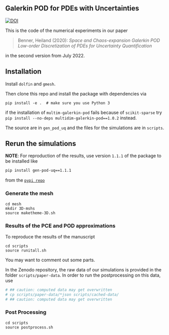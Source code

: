 Galerkin POD for PDEs with Uncertainties
---

[![DOI](https://zenodo.org/badge/291024430.svg)](https://zenodo.org/badge/latestdoi/291024430)

This is the code of the numerical experiments in our paper

> Benner, Heiland (2020): *Space and Chaos-expansion Galerkin POD Low-order
> Discretization of PDEs for Uncertainty Quantification*

in the second version from July 2022.

## Installation

Install `dolfin` and `gmesh`.

Then clone this repo and install the package with dependencies via

```
pip install -e .  # make sure you use Python 3
```

if the installation of `multim-galerkin-pod` fails because of `scikit-sparse`
try `pip install --no-deps multidim-galerkin-pod==1.0.2` instead. 

The source are in `gen_pod_uq` and the files for the simulations are in `scripts`.

## Rerun the simulations

**NOTE**: For reproduction of the results, use version `1.1.1` of the package to be installed like

```sh
pip install gen-pod-uq==1.1.1
```

from the [`pypi repo`](https://pypi.org/project/gen-pod-uq/)

### Generate the mesh
```
cd mesh
mkdir 3D-mshs
source maketheme-3D.sh
```

### Results of the PCE and POD approximations

To reproduce the results of the manuscript

```
cd scripts
source runitall.sh
```

You may want to comment out some parts.

In the Zenodo repository, the raw data of our simulations is provided in the folder `scripts/paper-data`. In order to run the postprocessing on this data, use

```sh
# ## caution: computed data may get overwritten
# cp scripts/paper-data/*json scripts/cached-data/
# ## caution: computed data may get overwritten
```

### Post Processing

```
cd scripts
source postprocess.sh
```

